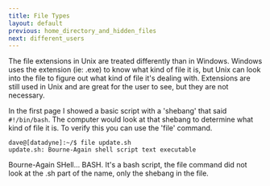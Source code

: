 ```yaml
---
title: File Types
layout: default
previous: home_directory_and_hidden_files
next: different_users
---
```


The file extensions in Unix are treated differently than in Windows.  Windows
uses the extension (ie: .exe) to know what kind of file it is, but Unix can
look into the file to figure out what kind of file it's dealing with.
Extensions are still used in Unix and are great for the user to see, but they
are not necessary.

In the first page I showed a basic script with a 'shebang' that said
`#!/bin/bash`.  The computer would look at that shebang to determine what kind of
file it is.  To verify this you can use the 'file' command.

    dave@[datadyne]:~/$ file update.sh
    update.sh: Bourne-Again shell script text executable

Bourne-Again SHell... BASH.  It's a bash script, the file command did not look
at the .sh part of the name, only the shebang in the file.
